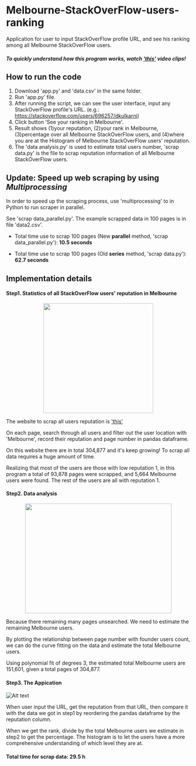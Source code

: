 # Melbourne-StackOverFlow-users-ranking
Application for user to input StackOverFlow profile URL, and see his ranking among all Melbourne StackOverFlow users.
#### _**To quickly understand how this program works, watch ['this'](https://youtu.be/hm2J23zugUU)  video clips!**_


## How to run the code
1.  Download 'app.py' and 'data.csv' in the same folder.
2.	Run 'app.py' file. 
3.	After running the script, we can see the user interface, input any StackOverFlow profile's URL. (e.g.: https://stackoverflow.com/users/696257/dkulkarni)
4.	Click button 'See your ranking in Melbourne'.
5.	Result shows (1)your reputation, (2)your rank in Melbourne, (3)percentage over all Melbourne StackOverFlow users, and (4)where you are at the Histogram of Melbourne StackOverFlow users' reputation.
6.  The 'data analysis.py' is used to estimate total users number, 'scrap data.py' is the file to scrap reputation information of all Melbourne StackOverFlow users.
## Update: Speed up web scraping by using _Multiprocessing_

In order to speed up the scraping process, use 'multiprocessing' to in Python to run scraper in parallel. 

See 'scrap data_parallel.py'. The example scrapped data in 100 pages is in file 'data2.csv'.

* Total time use to scrap 100 pages (New **parallel** method, 'scrap data_parallel.py'): **10.5 seconds**

* Total time use to scrap 100 pages (Old **series** method, 'scrap data.py'): **62.7 seconds**

## Implementation details
#### Step1. Statistics of all StackOverFlow users' reputation in Melbourne

<div align=center><img width="300" height="300" src="https://github.com/suinaowawa/Melbourne-StackOverFlow-users-ranking/blob/master/figures/3.PNG"/></div>

The website to scrap all users reputation is ['this'](https://stackoverflow.com/users?page=%d&tab=Reputation&filter=all)

On each page, search through all users and filter out the user location with 'Melbourne', record their reputation and page number in pandas dataframe.

On this website there are in total 304,877 and it's keep growing! To scrap all data requires a huge amount of time. 

Realizing that most of the users are those with low reputation 1, in this program a total of 93,878 pages were scrapped, and 5,664 Melbourne users were found. The rest of the users are all with reputation 1.

#### Step2. Data analysis

<div align=center><img width="400" height="300" src="https://github.com/suinaowawa/Melbourne-StackOverFlow-users-ranking/blob/master/figures/2.PNG"/></div>

Because there remaining many pages unsearched. We need to estimate the remaining Melbourne users. 

By plotting the relationship between page number with founder users count, we can do the curve fitting on the data and estimate the total Melbourne users.

Using polynomial fit of degrees 3, the estimated total Melbourne users are 151,601, given a total pages of 304,877.

#### Step3. The Appication

![Alt text](https://github.com/suinaowawa/Melbourne-StackOverFlow-users-ranking/blob/master/figures/1.PNG)

When user input the URL, get the reputation from that URL, then compare it with the data we got in step1 by reordering the pandas dataframe by the reputation column.

When we get the rank, divide by the total Melbourne users we estimate in step2 to get the percentage.
The histogram is to let the users have a more comprehensive understanding of which level they are at.

#### Total time for scrap data: 29.5 h
